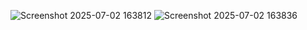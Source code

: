 ![Screenshot 2025-07-02 163812](https://github.com/user-attachments/assets/7286479c-bb74-4f4a-8d81-08dd3790ed94)
![Screenshot 2025-07-02 163836](https://github.com/user-attachments/assets/7d667070-64d4-492a-9c33-3ba21dde7271)
